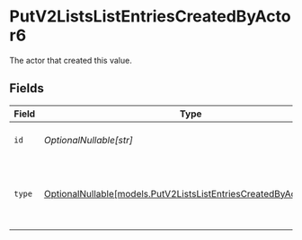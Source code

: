 # PutV2ListsListEntriesCreatedByActor6

The actor that created this value.


## Fields

| Field                                                                                                                      | Type                                                                                                                       | Required                                                                                                                   | Description                                                                                                                |
| -------------------------------------------------------------------------------------------------------------------------- | -------------------------------------------------------------------------------------------------------------------------- | -------------------------------------------------------------------------------------------------------------------------- | -------------------------------------------------------------------------------------------------------------------------- |
| `id`                                                                                                                       | *OptionalNullable[str]*                                                                                                    | :heavy_minus_sign:                                                                                                         | An ID to identify the actor.                                                                                               |
| `type`                                                                                                                     | [OptionalNullable[models.PutV2ListsListEntriesCreatedByActorType6]](../models/putv2listslistentriescreatedbyactortype6.md) | :heavy_minus_sign:                                                                                                         | The type of actor. [Read more information on actor types here](/docs/actors).                                              |
